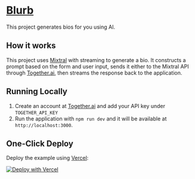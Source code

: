 # [Blurb](https://blurb-k5qd.onrender.com/)

This project generates bios for you using AI.

## How it works

This project uses [Mixtral](https://mistral.ai/news/mixtral-of-experts/) with streaming to generate a bio. It constructs a prompt based on the form and user input, sends it either to the Mixtral API through [Together.ai](https://www.together.ai/), then streams the response back to the application.

## Running Locally

1. Create an account at [Together.ai](https://www.together.ai/) and add your API key under `TOGETHER_API_KEY`
2. Run the application with `npm run dev` and it will be available at `http://localhost:3000`.

## One-Click Deploy

Deploy the example using [Vercel](https://vercel.com?utm_source=github&utm_medium=readme&utm_campaign=vercel-examples):

[![Deploy with Vercel](https://vercel.com/button)](https://vercel.com/new/clone?repository-url=https://github.com/notprateeek/blurb&env=TOGETHER_API_KEY&project-name=blurb&repo-name=blurb)
